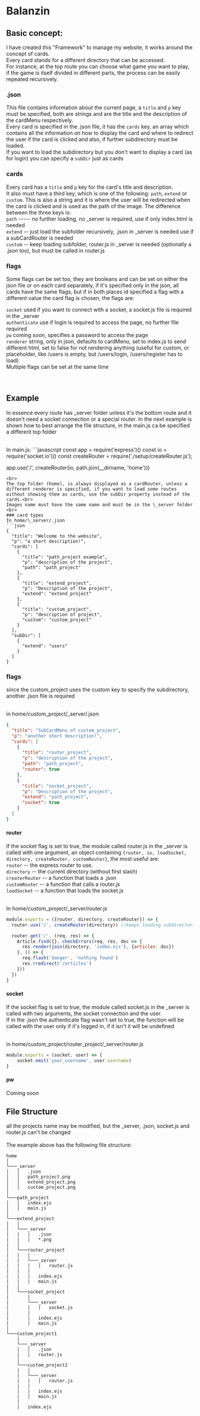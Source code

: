 # Balanzin
## Basic concept:

I have created this "Framework" to manage my website, it works around the concept of cards.<br>
Every card stands for a different directory that can be accessed.<br>
For instance, at the top route you can choose what game you want to play, if the game is itself divided in different parts, the process can be easily repeated recursively.<br>
### .json
This file contains information about the current page, a `title` and `p` key must be specified, both are strings and are the title and the description of the cardMenu respectively.<br>
Every card is specified in the .json file, it has the `cards` key, an array which contains all the information on how to display the card and where to redirect the user if the card is clicked and also, if further subdirectory must be loaded.<br>
If you want to load the subdirectory but you don't want to display a card (as for login) you can specify a `subDir` just as cards
### cards
Every card has a `title` and `p` key for the card's title and description.<br>
It also must have a third key, which is one of the following: `path`, `extend` or `custom`. This is also a string and it is where the user will be redirected when the card is clicked and is used as the path of the image. The difference between the three keys is:<br>
`path` ----- no further loading, no \_server is required, use if only index.html is needed<br>
`extend` -- just load the subfolder recursively, .json in \_server is needed use if a subCardRouter is needed<br>
`custom` -- keep loading subfolder, router.js in \_server is needed (optionally a .json too), but must be called in router.js
### flags
Some flags can be set too, they are booleans and can be set on either the json file or on each card separately, if it's specified only in the json, all cards have the same flags, but if in both places id specified a flag with a different value the card flag is chosen, the flags are:<br>

`socket` used if you want to connect with a socket, a socket.js file is required in the \_server<br>
`authenticate` use if login is required to access the page, no further file required<br>
`pw` coming soon, specifies a password to access the page<br>
`renderer` string, only in json, defaults to cardMenu, set to index.js to send different html, set to false for not rendering anything (useful for custom, or placeholder, like /users is empty, but /users/login, /users/register has to load)<br>
Multiple flags can be set at the same time<br>
<br>
<br>
## Example

In essence every route has \_server folder unless it's the bottom route and it doesn't need a socket connection or a special router.
In the next example is shown how to best arrange the file structure, in the main.js ca be specified a different top folder

<br>
In main.js:
```javascript
const app = require('express')()
const io = require('socket.io')()
const createRouter = require('./setup/createRouter.js');

app.use('/', createRouter(io, path.join(__dirname, 'home')))
```
<br>
The top folder (home), is always displayed as a cardRouter, unless a different renderer is specified, if you want to load some routes without showing them as cards, use the subDir property instead of the cards.<br>
Images name must have the same name and must be in the \_server folder
<br>
### card types
In home/\_server/.json
```json
{
  "title": "Welcome to the website",
  "p": "a short description!",
  "cards": [
    {
      "title": "path_project example",
      "p": "description of the project",
      "path": "path_project"
    },
    {
      "title": "extend_project",
      "p": "Description of the project",
      "extend": "extend_project"
    },
    {
      "title": "custom_project",
      "p": "description of project",
      "custom": "custom_project"
    }
  ],
  "subDir": [
    {
      "extend": "users"
    }
  ]
}
```
### flags
since the custom_project uses the custom key to specify the subdirectory, another .json file is required<br>
<br>

in home/custom_project/\_server/.json
```json
{
  "title": "SubCardMenu of custom_project",
  "p": "another short description!",
  "cards": [
    {
      "title": "router_project",
      "p": "description of the project",
      "path": "path_project",
      "router": true
    },
    {
      "title": "socket_project",
      "p": "Description of the project",
      "extend": "path_project",
      "socket": true
    }
  ]
}
```
#### router
If the socket flag is set to true, the module called router.js in the \_server is called with one argument, an object containing `{router, io, loadSocket, directory, createRouter, customRouter}`, the most useful are:<br>
`router` -- the express router to use.<br>
`directory` -- the current directory (without first slash)<br>
`createrRouter` -- a function that loads a .json<br>
`customRouter` -- a function that calls a router.js<br>
`loadSocket` -- a function that loads the socket.js<br>
<br>

In home/custom_project/\_server/router.js
```javascript
module.exports = ({router, directory, createRouter}) => {
  router.use('/', createRouter(directory)) //keeps loading subdirectories w/out cardMenu {renderer: false}

  router.get('/', (req, res) => {
    Article.find({}, checkErrors(req, res, doc => {
      res.render(join(directory, 'index.ejs'), {articles: doc})
    }, () => {
      req.flash('danger', 'nothing found')
      res.rredirect('/articles')
    }))
  })
}

```

#### socket
If the socket flag is set to true, the module called socket.js in the \_server is called with two arguments, the socket connection and the user.<br>
If in the .json the authenticate flag wasn't set to true, the function will be called with the user only if it's logged in, if it isn't it will be undefined<br>
<br>

in home/custom_project/router_project/\_server/router.js
```javascript
module.exports = (socket, user) => {
	socket.emit('your_username', user.username)
}
```
#### pw
Coming soon
<br>

## File Structure
all the projects name may be modified, but the \_server, .json, socket.js and router.js can't be changed<br>
<br>
The example above has the following file structure:
```
home
│
└───_server
│   │   .json
│   │   path_project.png
│   │   extend_project.png
│   │   custom_project.png
│   
└───path_project
│   │   index.ejs
│   │   main.js
│
└───extend_project
│   │
│   └───_server
|   |   |   .json
|   |   |   *.png
|   │
│   └───router_project
|   |   |
|   |   └───_server
|   |   |   |   router.js
|   |   |
|   |   |   index.ejs
|   |   |   main.js
|   |
│   └───socket_project
|       |
|       └───_server
|       |   |   socket.js
|       |
|       |   index.ejs
|       |   main.js
|
└───custom_project1
    │
    └───_server
    |   |   .json
    |   |   router.js
    │
    └───custom_project2
    |   |
    |   └───_server
    |   |   |   router.js
    |   |
    |   |   index.ejs
    |   |   main.js
    |
    |   index.ejs
```
